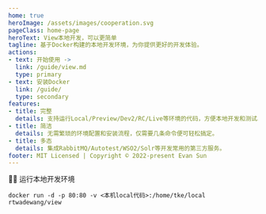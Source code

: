 ```yaml
---
home: true
heroImage: /assets/images/cooperation.svg
pageClass: home-page
heroText: View本地开发，可以更简单
tagline: 基于Docker构建的本地开发环境，为你提供更好的开发体验。
actions:
- text: 开始使用 ->
  link: /guide/view.md
  type: primary
- text: 安装Docker
  link: /guide/
  type: secondary
features:
- title: 完整
  details: 支持运行Local/Preview/Dev2/RC/Live等环境的代码，方便本地开发和测试。
- title: 简洁
  details: 无需繁琐的环境配置和安装流程，仅需要几条命令便可轻松搞定。
- title: 多态
  details: 集成RabbitMQ/Autotest/WSO2/Solr等开发常用的第三方服务。
footer: MIT Licensed | Copyright © 2022-present Evan Sun
---
```


:surfing_man: 运行本地开发环境

```shell
docker run -d -p 80:80 -v <本机local代码>:/home/tke/local rtwadewang/view
```
